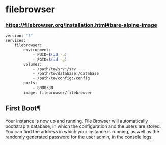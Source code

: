 # filebrowser

### https://filebrowser.org/installation.html#bare-alpine-image  

```bash
version: "3"
services:
    filebrowser:
        environment:
            - PUID=$(id -u)
            - PGID=$(id -g)
        volumes:
            - /path/to/srv:/srv
            - /path/to/database:/database
            - /path/to/config:/config
        ports:
            - 8080:80
        image: filebrowser/filebrowser
```
## First Boot¶
Your instance is now up and running. File Browser will automatically bootstrap a database, in which the configuration and the users are stored. You can find the address in which your instance is running, as well as the randomly generated password for the user admin, in the console logs.
